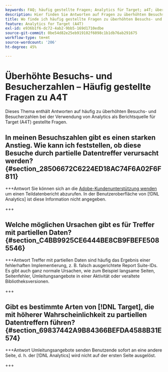 ```yaml
---
keywords: FAQ; häufig gestellte Fragen; Analytics für Target; a4T; überhöht; Besuch; Besucher; partieller Treffer; verwaist; Waise; partielle Treffer
description: Hier finden Sie Antworten auf Fragen zu überhöhten Besuchs- und Besucherzahlen bei der Verwendung von Analytics for [!DNL Target] (A4T). Erfahren Sie, wie Sie „partielle Daten“ minimieren.
title: Wo finde ich häufig gestellte Fragen zu überhöhten Besuchs- und Besucherzahlen bei A4T?
feature: Analytics for Target (A4T)
exl-id: e936b1f6-dc72-4ab2-9bb5-169d1710edbe
source-git-commit: 0be54d82e25eb919102f6098c1b1db76ab291675
workflow-type: tm+mt
source-wordcount: '206'
ht-degree: 45%

---
```


# Überhöhte Besuchs- und Besucherzahlen – Häufig gestellte Fragen zu A4T

Dieses Thema enthält Antworten auf häufig zu überhöhten Besuchs- und Besucherzahlen bei der Verwendung von Analytics als Berichtsquelle für Target (A4T) gestellte Fragen.

## In meinen Besuchszahlen gibt es einen starken Anstieg. Wie kann ich feststellen, ob diese Besuche durch partielle Datentreffer verursacht werden? {#section_28506672C6224ED18AC74F6A02F6F811}

+++Antwort
Sie können sich an die [Adobe-Kundenunterstützung wenden](/help/main/cmp-resources-and-contact-information.md#reference_ACA3391A00EF467B87930A450050077C) um einen Teildatenbericht abzurufen. In der Benutzeroberfläche von [!DNL Analytics] ist diese Information nicht angegeben.

+++

## Welche möglichen Ursachen gibt es für Treffer mit partiellen Daten? {#section_C4BB9925CE6444BE8CB9FBEFE5085546}

+++Antwort
Treffer mit partiellen Daten sind häufig das Ergebnis einer fehlerhaften Implementierung, z. B. falsch ausgerichtete Report Suite-IDs. Es gibt auch ganz normale Ursachen, wie zum Beispiel langsame Seiten, Seitenfehler, Umleitungsangebote in einer Aktivität oder veraltete Bibliotheksversionen.

+++

## Gibt es bestimmte Arten von [!DNL Target], die mit höherer Wahrscheinlichkeit zu partiellen Datentreffern führen? {#section_69837442A9B84366BEFDA4588B31E574}

+++Antwort
Umleitungsangebote senden Benutzende sofort an eine andere Seite, d. h. der [!DNL Analytics] wird nicht auf der ersten Seite ausgelöst.

+++